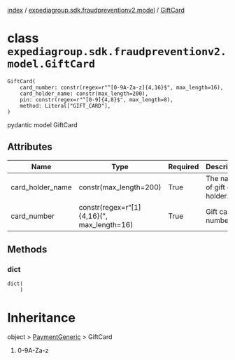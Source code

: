 [index](index.md) /
[expediagroup.sdk.fraudpreventionv2.model](expediagroup.sdk.fraudpreventionv2.model.md)
/ [GiftCard](GiftCard.md)

# class `expediagroup.sdk.fraudpreventionv2.model.GiftCard`

```
GiftCard(
    card_number: constr(regex=r"^[0-9A-Za-z]{4,16}$", max_length=16),
    card_holder_name: constr(max_length=200),
    pin: constr(regex=r"^[0-9]{4,8}$", max_length=8),
    method: Literal["GIFT_CARD"],
)
```

pydantic model GiftCard

## Attributes

| Name             | Type                                         | Required | Description                   |
| ---------------- | -------------------------------------------- | -------- | ----------------------------- |
| card_holder_name | constr(max_length=200)                       | True     | The name of gift card holder. |
| card_number      | constr(regex=r“\[1\]{4,16}(", max_length=16) | True     | Gift card number.             |

## Methods

### dict

```
dict(
    )
```

# Inheritance

object > [PaymentGeneric](PaymentGeneric.md) > GiftCard

1. 0-9A-Za-z

